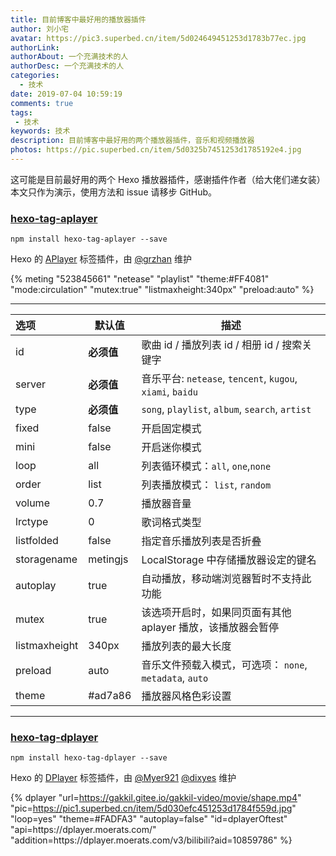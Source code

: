 ```yaml
---
title: 目前博客中最好用的播放器插件
author: 刘小宅
avatar: https://pic3.superbed.cn/item/5d024649451253d1783b77ec.jpg
authorLink: 
authorAbout: 一个充满技术的人
authorDesc: 一个充满技术的人
categories:
  - 技术
date: 2019-07-04 10:59:19
comments: true
tags: 
 - 技术
keywords: 技术
description: 目前博客中最好用的两个播放器插件，音乐和视频播放器
photos: https://pic.superbed.cn/item/5d0325b7451253d1785192e4.jpg
---
```


这可能是目前最好用的两个 Hexo 播放器插件，感谢插件作者（给大佬们递女装）
本文只作为演示，使用方法和 issue 请移步 GitHub。



### [hexo-tag-aplayer](https://github.com/MoePlayer/hexo-tag-aplayer)

```
npm install hexo-tag-aplayer --save
```

Hexo 的 [APlayer](https://github.com/MoePlayer/APlayer) 标签插件，由 [@grzhan](https://github.com/grzhan) 维护

{% meting "523845661" "netease" "playlist" "theme:#FF4081" "mode:circulation" "mutex:true" "listmaxheight:340px" "preload:auto" %}

---


|选项          |默认值     |描述                                                           |
| :------------ | ---------- | ----------------------------------------------------------- |
| id            | **必须值** | 歌曲 id / 播放列表 id / 相册 id / 搜索关键字                |
| server        | **必须值** | 音乐平台: `netease`, `tencent`, `kugou`, `xiami`, `baidu`   |
| type          | **必须值** | `song`, `playlist`, `album`, `search`, `artist`             |
| fixed         | false      | 开启固定模式                                                |
| mini          | false      | 开启迷你模式                                                |
| loop          | all        | 列表循环模式：`all`, `one`,`none`                           |
| order         | list       | 列表播放模式： `list`, `random`                             |
| volume        | 0.7        | 播放器音量                                                  |
| lrctype       | 0          | 歌词格式类型                                                |
| listfolded    | false      | 指定音乐播放列表是否折叠                                    |
| storagename   | metingjs   | LocalStorage 中存储播放器设定的键名                         |
| autoplay      | true       | 自动播放，移动端浏览器暂时不支持此功能                      |
| mutex         | true       | 该选项开启时，如果同页面有其他 aplayer 播放，该播放器会暂停 |
| listmaxheight | 340px      | 播放列表的最大长度                                          |
| preload       | auto       | 音乐文件预载入模式，可选项： `none`, `metadata`, `auto`     |
| theme         | #ad7a86    | 播放器风格色彩设置                                          |

---



### [hexo-tag-dplayer](https://github.com/MoePlayer/hexo-tag-dplayer)

```
npm install hexo-tag-dplayer --save
```

Hexo 的 [DPlayer](https://github.com/MoePlayer/DPlayer) 标签插件，由 [@Myer921](https://github.com/Myer921) [@dixyes](https://github.com/dixyes) 维护


{% dplayer "url=https://gakkil.gitee.io/gakkil-video/movie/shape.mp4" "pic=https://pic1.superbed.cn/item/5d030efc451253d1784f559d.jpg"  "loop=yes" "theme=#FADFA3" "autoplay=false" "id=dplayerOftest" "api=https:\/\/dplayer.moerats.com\/"  "addition=https:\/\/dplayer.moerats.com\/v3\/bilibili?aid=10859786" %}


